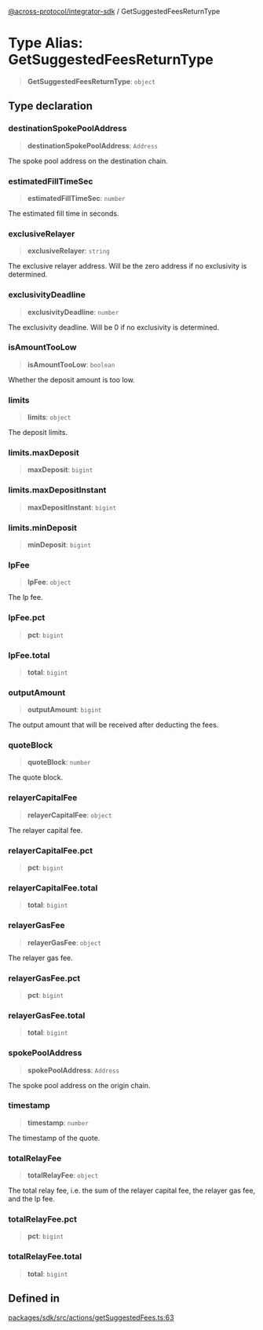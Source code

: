 [@across-protocol/integrator-sdk](../globals.md) / GetSuggestedFeesReturnType

# Type Alias: GetSuggestedFeesReturnType

> **GetSuggestedFeesReturnType**: `object`

## Type declaration

### destinationSpokePoolAddress

> **destinationSpokePoolAddress**: `Address`

The spoke pool address on the destination chain.

### estimatedFillTimeSec

> **estimatedFillTimeSec**: `number`

The estimated fill time in seconds.

### exclusiveRelayer

> **exclusiveRelayer**: `string`

The exclusive relayer address. Will be the zero address if no exclusivity is
determined.

### exclusivityDeadline

> **exclusivityDeadline**: `number`

The exclusivity deadline. Will be 0 if no exclusivity is determined.

### isAmountTooLow

> **isAmountTooLow**: `boolean`

Whether the deposit amount is too low.

### limits

> **limits**: `object`

The deposit limits.

### limits.maxDeposit

> **maxDeposit**: `bigint`

### limits.maxDepositInstant

> **maxDepositInstant**: `bigint`

### limits.minDeposit

> **minDeposit**: `bigint`

### lpFee

> **lpFee**: `object`

The lp fee.

### lpFee.pct

> **pct**: `bigint`

### lpFee.total

> **total**: `bigint`

### outputAmount

> **outputAmount**: `bigint`

The output amount that will be received after deducting the fees.

### quoteBlock

> **quoteBlock**: `number`

The quote block.

### relayerCapitalFee

> **relayerCapitalFee**: `object`

The relayer capital fee.

### relayerCapitalFee.pct

> **pct**: `bigint`

### relayerCapitalFee.total

> **total**: `bigint`

### relayerGasFee

> **relayerGasFee**: `object`

The relayer gas fee.

### relayerGasFee.pct

> **pct**: `bigint`

### relayerGasFee.total

> **total**: `bigint`

### spokePoolAddress

> **spokePoolAddress**: `Address`

The spoke pool address on the origin chain.

### timestamp

> **timestamp**: `number`

The timestamp of the quote.

### totalRelayFee

> **totalRelayFee**: `object`

The total relay fee, i.e. the sum of the relayer capital fee, the relayer gas fee,
and the lp fee.

### totalRelayFee.pct

> **pct**: `bigint`

### totalRelayFee.total

> **total**: `bigint`

## Defined in

[packages/sdk/src/actions/getSuggestedFees.ts:63](https://github.com/across-protocol/toolkit/blob/eee89a253938d54aa640eb34f40c2d714b9d031f/packages/sdk/src/actions/getSuggestedFees.ts#L63)
